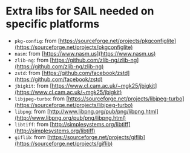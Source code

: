 # Extra libs for SAIL needed on specific platforms

* `pkg-config`: from [https://sourceforge.net/projects/pkgconfiglite](https://sourceforge.net/projects/pkgconfiglite)
* `nasm`: from [https://www.nasm.us](https://www.nasm.us)
* `zlib-ng`: from [https://github.com/zlib-ng/zlib-ng](https://github.com/zlib-ng/zlib-ng)
* `zstd`: from [https://github.com/facebook/zstd](https://github.com/facebook/zstd)
* `jbigkit`: from [https://www.cl.cam.ac.uk/~mgk25/jbigkit](https://www.cl.cam.ac.uk/~mgk25/jbigkit)
* `libjpeg-turbo`: from [https://sourceforge.net/projects/libjpeg-turbo](https://sourceforge.net/projects/libjpeg-turbo)
* `libpng`: from [http://www.libpng.org/pub/png/libpng.html](http://www.libpng.org/pub/png/libpng.html)
* `libtiff`: from [http://simplesystems.org/libtiff](http://simplesystems.org/libtiff)
* `giflib`: from [https://sourceforge.net/projects/giflib](https://sourceforge.net/projects/giflib)
